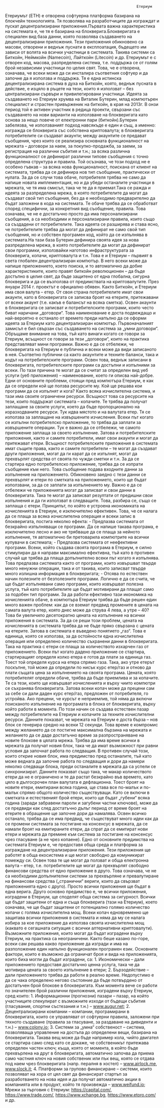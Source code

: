                                                                 Етериум
  Етериумът (ETH) е отворена софтуерна платформа базирана на блокчейн технологията. Тя позволява на разработчиците да изграждат и пускат децентрализирани приложения.Първата важна характеристика на системата е, че тя е базирана на блокверига.Блокверигата е специален вид база данни, която позволява създаването на децентрализирани приложения. Тези приложения обикновено са масови, отворени и веднъж пуснати в експлоатация, бъдещето им зависи от волята на всички участници в системата. Такива системи са Биткойн, Неймкойн (Namecoin), Лайткойн (Litecoin) и др. Етериумът е с отворен код, масова, разпределена система, т.е. поддържа се от голям брой независими участници по целия свят. Това, че е отворена, означава, че всеки може да си инсталира съответния софтуер и да започне да я използва и поддържа. Тя е една истинска децентрализирана система в духа на Биткойн, която, веднъж пусната в действие, е изцяло в ръцете на тези, които я използват – без централизирани сървъри и привилегировани участници. 
  Идеята за създаването но Етериум хрумва на Виталик Бутерин, млад компютърен специалист и страстен привърженик на биткойн, в края на 2013г. В онзи период той е активен участник в редица проекти, свързани със създаването на нови варианти на използване на блокверигата като основа за нещо повече от електронни пари (биткойн).Бутерин забелязва, че използваният подход навсякъде е един и същ, а именно: изгражда се блокверига със собствена криптовалута; в блокверигата потребителите си създават акаунти; между акаунтите се предават съобщения, чрез които се реализира основната функционалност на мрежата – договори за наем, за покупко-продажба, за заеми, за регистрация на различни събития и т.н.; за всяка различна функционалност се дефинират различни типове съобщения с точно определена структура и правила. Той осъзнава, че този подход не е особено гъвкав – за всяка нова функционалност, поискана от клиент на системата, трябва да се дефинира нов тип съобщение, практически от нулата. За да се случи това обаче, потребителя трябва не само да напише новата имплементация, но и да убеди останалите участници в мрежата, че тя има смисъл, така че те да я приемат.Така се ражда и идеята за разпределена мрежа, в която потребителите да могат да създават свой тип съобщения, без да е необходимо предварително да бъдат заложени в кода на системата. Те обаче трябва да се обработват според специфични, за конкретния вид съобщение, правила. Това означава, че не е достатъчно просто да има персонализирани съобщения, а са необходими и персонализирани правила, които също са създадени от потребителите. Така идеята се разширява и става ясно, че потребителите трябва да могат да дефинират не само свой тип съобщения, но и собствен програмен код, който да се изпълнява в системата.На тази база Бутерин дефинира своята идея за нова разпределена мрежа, в която потребителите да могат да дефинират свои програмки, използвайки наготово инфраструктурата за блокверига, копачи, криптовалута и т.н. Това е и Етериум – първият в света глобален децентрализиран компютър. В него всеки може да напише приложението, което поиска, и то автоматично да добие характеристиките, които правят биткойн революционен – да бъде достъпно в целия свят, да бъде защитено от една глобална, сигурна блокверига и да се възползва от предимствата на криптовалутите. През януари 2014 г. проектът е официално обявен.
    Както Биткойн, и Етериум има своя валута – етер. От своя страна потребителите имат свои акаунти, като в блокверигата се записва броят на етерите, притежавани от всеки акаунт (т.е. какъв е балансът на всяка сметка). Освен акаунти в блокверигата се записват и потребителските програми, които често биват наричани „договори“. Това наименование е доста подвеждащо и най-вероятно е останало от времето преди напълно да се оформи идеята за Етериум като децентрализиран компютър. Първоначалният замисъл е бил свързан със създаването на система за „умни договори“. Обръщаме внимание на това, тъй като винаги когато се говори за Етериум, всъщност се говори за тези „договори“, които на практика представляват мини програмки. Важно е да се отбележи, че блокверигата на Етериум е публична и всеки може да види записаното в нея. Съответно публични са както акаунтите и техните баланси, така и кодът на потребителските програми. Освен това, веднъж записани в блокверигата, потребителските програми са достъпни и изпълними за всеки. По тази причина те могат да се считат за определен вид уеб услуги (уеб приложения) – наименование, което ги описва най-добре. Едни от основните проблеми, стоящи пред компютъра Етериум, е как да се определи кой ще ползва ресурсите му. Кой ще решава кои програми да се изпълнят и кога? Както всяка изчислителна система, и тази има своите ограничени ресурси. Всъщност това са ресурсите на тези, които поддържат системата – копачите. Те трябва да получат заплащане за своите услуги, което да бъде пропорционално на изразходваните ресурси. Тук идва мястото и на валутата етер. Тя се използва за заплащане на извършените изчисления. Всеки път когато се изпълни потребителско приложение, то трябва да заплати за извършените операции. Тук е важно да се отбележи, че самото приложение заплаща за своето изпълнение. Затова и потребителските приложения, както и самите потребители, имат свои акаунти и могат да притежават етери. Всъщност потребителските приложения в системата имат същите права, както и самите потребители – те могат да създават други приложения, могат да ги карат да се изпълнят, могат да прехвърлят средства от своята по чужди сметки и т.н.
    За да се стартира едно потребителско приложение, трябва да се изпрати съобщение към него. Това съобщение подава входните данни за изпълнение на приложението. Обикновено заедно с тези данни се прехвърлят и етери по сметката на приложението, които ще бъдат използвани, за да се заплати за изпълнението му. Важно е да се отбележи че приложенията могат да записват и свои данни в блокверигата. Така те могат да записват резултати от предишни свои изпълнения и да ги използват в следващите. Това, разбира се, също се заплаща с етери. 
    Принципът, по който е устроена икономиката на изчисленията в Етериум, е изключително ефективен. Това, че се налага да се плаща за всяка изчислителна операция и всеки запис в блокверигата, постига няколко ефекта: - Предпазва системата от безкрайно изпълняващи се програми. Да се напише такава програма, е изключително лесно и ако не трябваше да се плаща за нейното изпълнение, тя автоматично би претоварила компютрите на всички купувачи в системата; - Предпазва системата от неефективни програми. Всеки, който създава своята програма в Етериум, е силно стимулиран да я направи максимално ефективна, тъй като в противен случай ще трябва да плаща допълнително всеки път когато я изпълнява. Това предпазва системата както от програми, които извършват твърде много ненужни операции, така и от такива, които записват твърде много излишна информация в блокверигата; - Отсява по естествен начин полезните от безполезните програми. Логично е да се счита, че ще бъдат изпълнявани само програми, които извършват полезна услуга, тъй като потребителите ще бъдат мотивирани да плащат само за подобен тип програми. За да работи ефективно тази икономика на изчисленията обаче, в компютъра Етериум трябва да бъде решен един много важен проблем: как да се вземат предвид промените в цената на самата валута етер, която днес може да струва 4 лева, а утре – 40? Това би увеличило десетократно цената на изпълнение на всички приложения в системата. За да се реши този проблем, цената на изчисленията в системата трябва да не бъде пряко свързана с цената на етерите. Затова в системата е въведено понятието „газ“. Това е единица, която се използва, за да остойности една изчислителна операция или определено количество съхранени данни в блокверигата. Така на практика с етери се плаща за количеството изхарчен газ от приложението. Всеки път когато дадено приложение се стартира, стартиращият определя колко етера е готов да плати за единица газ. Тоест той определя курса на етера спрямо газа. Така, ако утре етерът поскъпне, той може да определи по нисък курс етер/газ и отново да плати същата цена за изпълнението на своята програма. Цената, която потребителят определи обаче, трябва да бъде приемлива и за копачите. Те са тези, които ще извършват изчисленията и върху чиито компютри се съхранява блокверигата. Затова всеки копач може да прецени сам за себе си дали даден курс етер/газ, предложен от потребителя, го устройва. Ако прецени, че курсът е неприемлив, той няма да включи поисканото изпълнение на програмата в блока от блокверигата, върху който работи в момента. По този начин се създава естествен пазар между потребителите на Етериум и копачите за техните изчислителни ресурси.
    Данните показват, че мрежата на Етериум е доста бърза – нов блок се генерира средно на всеки 12 секунди. Това време е компромис между желанието да се постигне максимална бързина на мрежата и желанието да се даде достатъчно време за разпространяване на новите блокове в цялата мрежа. Трябва да има време всички в мрежата да получат новия блок, така че да имат възможност при равни условия да започнат работа по следващия. В противен случай този, които открие новия блок, има предимство пред останалите, тъй като може веднага да започне работа по следващия и дори да намери няколко следващи блока, преди останалите в мрежата да са успели се синхронизират. Данните показват също така, че макар количеството етери да не е ограничено и те да растат безкрайно във времето, като цяло в дългосрочен план валутата е дефлационна. Тоест броят на новите етери, емитирани всяка година, ще става все по-малък и по-малък спрямо общото количество съществуващи. Като се включи в сметката и естественият брой етери, които ще бъдат „губени“ всяка година (заради забравени пароли и загубени частни ключове), може да се предвиди как след достатъчно дълъг период от време броят на етерите в обращение ще започне дори да намалява. Освен всичко останало, трябва да се има предвид, че съществуват много идеи как да се промени системата за постигане на консенсус в мрежата, да се намали броят на емитираните етери, да спрат да се емитират нови етери и мрежата да премине към система за постигане на консенсус чрез гласуване (а не чрез копаене).
    Едно от основните предимства на системата Етериум е, че предоставя обща среда и платформа за изграждане на децентрализирани приложения. Тези приложения ще работят в обща екосистема и ще могат свободно да комуникират помежду си. Освен това те ще могат да ползват и обща електронна валута – етер, т.е. потребителите ще могат да прехвърлят свободно финансови средства от едно приложение в друго. Това означава, че не са необходими допълнителни системи за прехвърляне и превалутиране на финансови средства („странични“ вериги, които да свързват приложенията едно с друго). Просто всички приложения ще бъдат в една верига. Друго основно предимство е, че всички приложения, изградени в Етериум, ще споделят обща система за сигурност. Всички ще бъдат защитени от една и съща блокверига (тази на Етериум), което означава, че ще бъдат защитени от потенциално голямо количество копачи с голяма изчислителна мощ. Всеки копач едновременно ще защитава всички приложения в системата и няма да му се налага избира за кое приложение да използва своята изчислителна мощ (каквато е сегашната ситуация с всички алтернативни криптовалути).
    Възможните приложения, които могат да бъдат изградени върху Етериум, на практика са неограничени. Както беше казано по-горе, всеки сам решава какво приложение да изгради и има на разположение един напълно функционален програмен език. Основните фактори, които е възможно да ограничат броя и вида на приложенията, които биха могли да бъдат изградени, са: 1. Икономически – дали приложението предоставя достатъчно ценна услуга, така че да мотивира цената за своето изпълнение в етери; 2. Бързодействие – дали приложението трябва да работи в реално време. Недопустимо е да се чака определено негово състояние да бъде потвърдено от достатъчен брой блокове в блокверигата. Към момента вече се работи по значителен брой различни приложения, изградени върху Етериум, сред които: 1. Информационни (прогнозни) пазари – пазар, на който участниците спекулират с възможните изходи от бъдещи събития (гласувания, спортни състезания и т.н.) – www.augur.net; 2. Децентрализирани компании – компании, програмирани в блокверигата, които се управляват от софтуерни правила, заложени при тяхното създаване (правила за гласуване, за раздаване на дивиденти и т.н.) – www.colony.io; 3. Системи за „умна“ собственост – система, позволяваща управление на достъпа до определени вещи, базирана на блокверигата. Такава вещ може да бъде например кола, чийто двигател се стартира само след като се докаже, че собственикът притежава определен частен ключ; къща, която от момента, в който бъде прехвърлена на друг в блокверигата, автоматично започва да приема само частния ключ на новия собственик или пък вещ, която се отдава под наем чрез блокверигата (напр. пералня в хостел) – www.airlock.me, www.slock.it; 4. Платформи за групово финансиране – системи, които позволяват на хора от цял свят да финансират стартъп за разработването на нова идея и да получат автоматично акции в компанията или в продукт, който тя произвежда – www.weifund.io;
    Мрежи за търговия с Етериум: https://capital.com/, https://www.trade.com/, https://www.xchange.bg, https://www.etoro.com/ и др.

